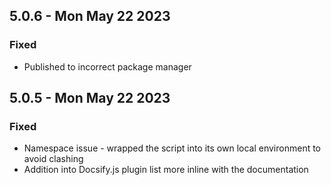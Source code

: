 
## 5.0.6 - Mon May 22 2023

### Fixed

- Published to incorrect package manager

## 5.0.5 - Mon May 22 2023

### Fixed

- Namespace issue - wrapped the script into its own local environment to avoid clashing
- Addition into Docsify.js plugin list more inline with the documentation
